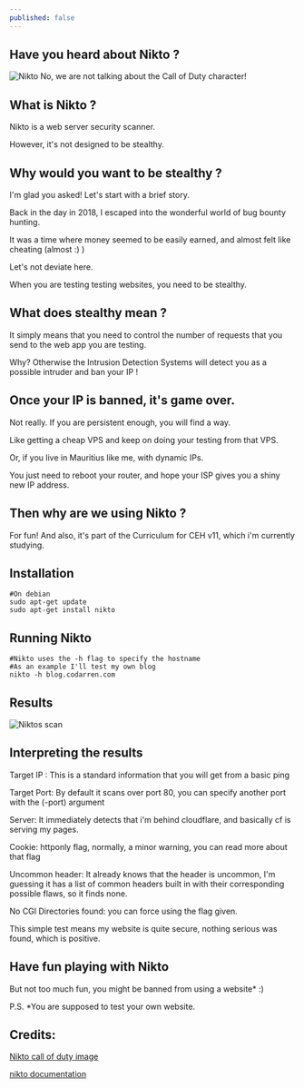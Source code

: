 ```yaml
---
published: false
---
```

## Have you heard about Nikto ?
![Nikto](https://github.com/codarrenvelvindron/codarrenvelvindron.github.io/raw/master/images/nikto.png)
No, we are not talking about the Call of Duty character!

## What is Nikto ?
Nikto is a web server security scanner.

However, it's not designed to be stealthy.



## Why would you want to be stealthy ?
I'm glad you asked! Let's start with a brief story.

Back in the day in 2018, I escaped into the wonderful world of bug bounty hunting.

It was a time where money seemed to be easily earned, and almost felt like cheating (almost :) )

Let's not deviate here.


When you are testing testing websites, you need to be stealthy.


## What does stealthy mean ?
It simply means that you need to control the number of requests that you send to the web app you are testing.

Why? Otherwise the Intrusion Detection Systems will detect you as a possible intruder and ban your IP !

## Once your IP is banned, it's game over.

Not really. If you are persistent enough, you will find a way.

Like getting a cheap VPS and keep on doing your testing from that VPS.

Or, if you live in Mauritius like me, with dynamic IPs. 

You just need to reboot your router, and hope your ISP gives you a shiny new IP address.

## Then why are we using Nikto ?
For fun! And also, it's part of the Curriculum for CEH v11, which i'm currently studying.

## Installation
```
#On debian
sudo apt-get update
sudo apt-get install nikto
```

## Running Nikto
```
#Nikto uses the -h flag to specify the hostname
#As an example I'll test my own blog
nikto -h blog.codarren.com
```

## Results
![Niktos scan](https://github.com/codarrenvelvindron/codarrenvelvindron.github.io/raw/master/images/nikto_scan.png)

## Interpreting the results
Target IP : This is a standard information that you will get from a basic ping

Target Port: By default it scans over port 80, you can specify another port with the (-port) argument

Server: It immediately detects that i'm behind cloudflare, and basically cf is serving my pages.

Cookie: httponly flag, normally, a minor warning, you can read more about that flag

Uncommon header: It already knows that the header is uncommon, I'm guessing it has a list of common headers built in with their corresponding possible flaws, so it finds none.

No CGI Directories found: you can force using the flag given.

This simple test means my website is quite secure, nothing serious was found, which is positive.

## Have fun playing with Nikto
But not too much fun, you might be banned from using a website* :)

P.S. *You are supposed to test your own website.

## Credits:
[Nikto call of duty image](https://static.wikia.nocookie.net/callofduty/images/3/34/Nikto_Portrait.png)

[nikto documentation](https://cirt.net/Nikto2)